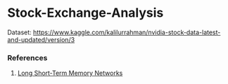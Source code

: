 # Stock-Exchange-Analysis

Dataset: https://www.kaggle.com/kalilurrahman/nvidia-stock-data-latest-and-updated/version/3

### References
1. [Long Short-Term Memory Networks](https://machinelearningmastery.com/gentle-introduction-long-short-term-memory-networks-experts/)
